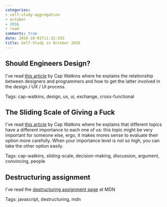 ```yaml
---
categories:
- self-study-aggregation
- october
- 2016
- read
comments: true
date: 2016-10-01T11:32:19Z
title: Self-Study in October 2016
---
```


## Should Engineers Design?

I've read [this article][should-engineers-design] by Cap Watkins where he explains the relationship between designers and programmers and how to get the latter involved in the design / UX / UI process.

Tags: cap-watkins, design, ux, ui, exchange, cross-functional

[should-engineers-design]: http://blog.capwatkins.com/should-engineers-design

## The Sliding Scale of Giving a Fuck

I've read [this article][the-scale-giving-fuck] by Cap Watkins where he explains that different topics have a different importance to each one of us: this topic might be very important for someone else, ergo, it makes mores sense to evaluate their option more carefully. When your importance level is not so high, you can take the other option easily.

Tags: cap-watkins, sliding-scale, decision-making, discussion, argument, convincing, people

[the-scale-giving-fuck]: http://blog.capwatkins.com/the-sliding-scale-of-giving-a-fuck

## Destructuring assignment

I've read the [destructuring assignment page][destructuring] at MDN

Tags: javascript, destructuring, mdn

[destructuring]: https://developer.mozilla.org/en/docs/Web/JavaScript/Reference/Operators/Destructuring_assignment

